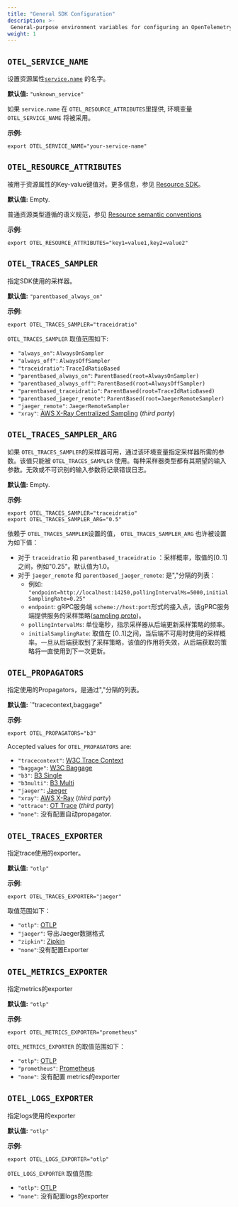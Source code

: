 ```yaml
---
title: "General SDK Configuration"
description: >-
 General-purpose environment variables for configuring an OpenTelemetry SDK.
weight: 1
---
```

## `OTEL_SERVICE_NAME`

设置资源属性[`service.name`](/docs/reference/specification/resource/semantic_conventions/#service) 的名字。

**默认值:** `"unknown_service"`

如果 `service.name` 在 `OTEL_RESOURCE_ATTRIBUTES`里提供, 环境变量 `OTEL_SERVICE_NAME` 将被采用。

**示例:**

`export OTEL_SERVICE_NAME="your-service-name"`

## `OTEL_RESOURCE_ATTRIBUTES`

被用于资源属性的Key-value键值对。更多信息，参见 [Resource SDK](/docs/reference/specification/resource/sdk#specifying-resource-information-via-an-environment-variable)。

**默认值:** Empty.

普通资源类型遵循的语义规范，参见 [Resource semantic conventions](/docs/reference/specification/resource/semantic_conventions/#semantic-attributes-with-sdk-provided-default-value)

**示例:**

`export OTEL_RESOURCE_ATTRIBUTES="key1=value1,key2=value2"`

## `OTEL_TRACES_SAMPLER`

指定SDK使用的采样器。

**默认值:** `"parentbased_always_on"`

**示例:**

`export OTEL_TRACES_SAMPLER="traceidratio"`

 `OTEL_TRACES_SAMPLER` 取值范围如下:

- `"always_on"`: `AlwaysOnSampler`
- `"always_off"`: `AlwaysOffSampler`
- `"traceidratio"`: `TraceIdRatioBased`
- `"parentbased_always_on"`: `ParentBased(root=AlwaysOnSampler)`
- `"parentbased_always_off"`: `ParentBased(root=AlwaysOffSampler)`
- `"parentbased_traceidratio"`: `ParentBased(root=TraceIdRatioBased)`
- `"parentbased_jaeger_remote"`: `ParentBased(root=JaegerRemoteSampler)`
- `"jaeger_remote"`: `JaegerRemoteSampler`
- `"xray"`: [AWS X-Ray Centralized
  Sampling](https://docs.aws.amazon.com/xray/latest/devguide/xray-console-sampling.html)
  (_third party_)

## `OTEL_TRACES_SAMPLER_ARG`

如果 `OTEL_TRACES_SAMPLER`的采样器可用，通过该环境变量指定采样器所需的参数。该值只能被 `OTEL_TRACES_SAMPLER` 使用。每种采样器类型都有其期望的输入参数。无效或不可识别的输入参数将记录错误日志。

**默认值:** Empty.

**示例:**

```shell
export OTEL_TRACES_SAMPLER="traceidratio"
export OTEL_TRACES_SAMPLER_ARG="0.5"
```

依赖于 `OTEL_TRACES_SAMPLER`设置的值， `OTEL_TRACES_SAMPLER_ARG` 也许被设置为如下值：

- 对于 `traceidratio` 和 `parentbased_traceidratio` ：采样概率，取值的[0..1]之间，例如"0.25"。默认值为1.0。
- 对于 `jaeger_remote` 和 `parentbased_jaeger_remote`: 是","分隔的列表：
  - 例如:
    `"endpoint=http://localhost:14250,pollingIntervalMs=5000,initialSamplingRate=0.25"`
  - `endpoint`: gRPC服务端 `scheme://host:port`形式的接入点，该gPRC服务端提供服务的采样策略([sampling.proto](https://github.com/jaegertracing/jaeger-idl/blob/master/proto/api_v2/sampling.proto))。
  - `pollingIntervalMs`:  单位毫秒，指示采样器从后端更新采样策略的频率。
  - `initialSamplingRate`:  取值在 [0..1]之间，当后端不可用时使用的采样概率。一旦从后端获取到了采样策略，该值的作用将失效，从后端获取的策略将一直使用到下一次更新。

## `OTEL_PROPAGATORS`

指定使用的Propagators，是通过","分隔的列表。 

**默认值:** `"tracecontext,baggage"

**示例:**

`export OTEL_PROPAGATORS="b3"`

Accepted values for `OTEL_PROPAGATORS` are:

- `"tracecontext"`: [W3C Trace Context](https://www.w3.org/TR/trace-context/)
- `"baggage"`: [W3C Baggage](https://www.w3.org/TR/baggage/)
- `"b3"`: [B3 Single](/docs/reference/specification/context/api-propagators#configuration)
- `"b3multi"`: [B3 Multi](/docs/reference/specification/context/api-propagators#configuration)
- `"jaeger"`: [Jaeger](https://www.jaegertracing.io/docs/1.21/client-libraries/#propagation-format)
- `"xray"`: [AWS
  X-Ray](https://docs.aws.amazon.com/xray/latest/devguide/xray-concepts.html#xray-concepts-tracingheader)
  (_third party_)
- `"ottrace"`: [OT
  Trace](https://github.com/opentracing?q=basic&type=&language=) (_third party_)
- `"none"`: 没有配置自动propagator.

## `OTEL_TRACES_EXPORTER`

指定trace使用的exporter。

**默认值:** `"otlp"`

**示例:**

`export OTEL_TRACES_EXPORTER="jaeger"`

取值范围如下：

- `"otlp"`: [OTLP][spec-otlp]
- `"jaeger"`: 导出Jaeger数据格式
- `"zipkin"`: [Zipkin](https://zipkin.io/zipkin-api/)
- `"none"`:没有配置Exporter

## `OTEL_METRICS_EXPORTER`

指定metrics的exporter

**默认值:** `"otlp"`

**示例:**

`export OTEL_METRICS_EXPORTER="prometheus"`

 `OTEL_METRICS_EXPORTER` 的取值范围如下：

- `"otlp"`: [OTLP][spec-otlp]
- `"prometheus"`: [Prometheus](https://github.com/prometheus/docs/blob/master/content/docs/instrumenting/exposition_formats.md)
- `"none"`: 没有配置 metrics的exporter

## `OTEL_LOGS_EXPORTER`

指定logs使用的exporter

**默认值:** `"otlp"`

**示例:**

`export OTEL_LOGS_EXPORTER="otlp"`

 `OTEL_LOGS_EXPORTER` 取值范围:

- `"otlp"`: [OTLP][spec-otlp]
- `"none"`: 没有配置logs的exporter

[spec-otlp]: /docs/reference/specification/protocol/otlp
